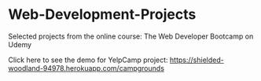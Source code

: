 # Web-Development-Projects
Selected projects from the online course: The Web Developer Bootcamp on Udemy

Click here to see the demo for YelpCamp project: https://shielded-woodland-94978.herokuapp.com/campgrounds
